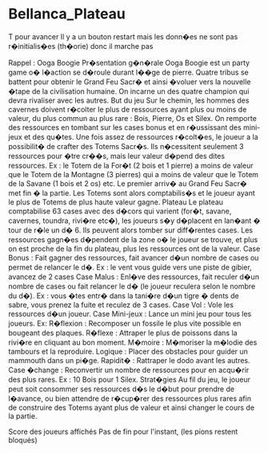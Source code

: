 # Bellanca_Plateau
T pour avancer
 Il y a un bouton restart mais les donn�es ne sont pas r�initialis�es (th�orie) donc il marche pas

 Rappel : Ooga Boogie
 Pr�sentation g�n�rale
Ooga Boogie est un party game o� l�action se d�roule durant l��ge de pierre. Quatre tribus se battent
pour obtenir le Grand Feu Sacr� et ainsi �voluer vers la nouvelle �tape de la civilisation humaine. On
incarne un des quatre champion qui devra rivaliser avec les autres.
But du jeu
Sur le chemin, les hommes des cavernes doivent r�colter le plus de ressources ayant plus ou moins
de valeur, du plus commun au plus rare : Bois, Pierre, Os et Silex. On remporte des ressources en
tombant sur les cases bonus et en r�ussissant des mini-jeux et des qu�tes.
Une fois assez de ressources r�colt�es, le joueur a la possibilit� de crafter des Totems Sacr�s. Ils
n�cessitent seulement 3 ressources pour �tre cr��s, mais leur valeur d�pend des dites ressources.
Ex : le Totem de la For�t (2 bois et 1 pierre) a moins de valeur que le Totem de la Montagne (3 pierres)
qui a moins de valeur que le Totem de la Savane (1 bois et 2 os) etc. Le premier arriv� au Grand Feu
Sacr� met fin � la partie. Les Totems sont alors comptabilis�s et le joueur ayant le plus de Totems de
plus haute valeur gagne.
Plateau
Le plateau comptabilise 63 cases avec des d�cors qui varient (for�t, savane, cavernes, toundra, rivi�re
etc�), les joueurs s�y d�placent en lan�ant � tour de r�le un d� 6. Ils peuvent alors tomber sur
diff�rentes cases. Les ressources gagn�es d�pendent de la zone o� le joueur se trouve, et plus on est
proche de la fin du plateau, plus les ressources ont de la valeur.
Case Bonus : Fait gagner des ressources, fait avancer d�un nombre de cases ou permet de relancer le
d�. Ex : le vent vous guide vers une piste de gibier, avancez de 2 cases
Case Malus : Enl�ve des ressources, fait reculer d�un nombre de cases ou fait relancer le d� (le joueur
reculera selon le nombre du d�). Ex : vous �tes entr� dans la tani�re d�un tigre � dents de sabre, vous
prenez la fuite et reculez de 3 cases.
Case Vol : Vole les ressources d�un joueur.
Case Mini-jeux : Lance un mini jeu pour tous les joueurs. Ex:
R�flexion : Recomposer un fossile le plus vite possible en bougeant des plaques.
R�flexe : Attraper le plus de poissons dans la rivi�re en cliquant au bon moment.
M�moire : M�moriser la m�lodie des tambours et la reproduire.
Logique : Placer des obstacles pour guider un mammouth dans un pi�ge.
Rapidit� : Rattraper le dodo avant les autres.
Case �change : Reconvertir un nombre de ressources pour en acqu�rir des plus rares. Ex : 10 Bois
pour 1 Silex.
Strat�gies
Au fil du jeu, le joueur peut soit consommer ses ressources d�s le d�but pour prendre de l�avance, ou
bien attendre de r�cup�rer des ressources plus rares afin de construire des Totems ayant plus de
valeur et ainsi changer le cours de la partie.

Score des joueurs affichés
Pas de fin pour l'instant, (les pions restent bloqués)